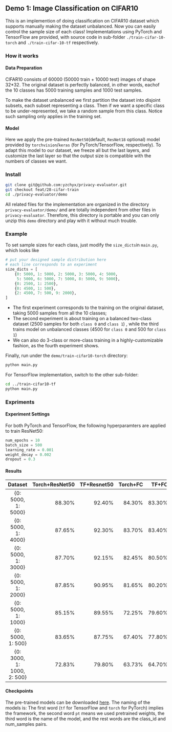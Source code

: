 ## Demo 1: Image Classification on CIFAR10
This is an implemention of doing classification on CIFAR10 dataset which supports manually making the dataset unbalanced. Now you can easily control the sample size of each class! Implementations using PyTorch and TensorFlow are provided, with source code in sub-folder `./train-cifar-10-torch` and `./train-cifar-10-tf` respectively.

### How it works
#### Data Preparation
CIFAR10 consists of 60000 (50000 train + 10000 test) images of shape 32*32. The original dataset is perfectly balanced, in other words, eachof the 10 classes has 5000 training samples and 1000 test samples. 

To make the dataset unbalanced we first partition the dataset into disjoint subsets, each subset representing a class. Then if we want a specific class to be under-represented, we take a random sample from this class. Notice such sampling only applies in the training set.

#### Model
Here we apply the pre-trained `ResNet50`(default, `ResNet18` optional) model provided by `torchvision`/`keras` (for PyTorch/TensorFlow, respectively). To adapt this model to our dataset, we freeze all but the last layers, and customize the last layer so that the output size is compatible with the numbers of classes we want.


### Install
```bash
git clone git@github.com:yzchyx/privacy-evaluator.git
git checkout feat/28-cifar-train
cd ./privacy-evaluator/demo
```
All related files for the implementation are organized in the directory `privacy-evaluator/demo/`  and are totally independent from other files in `privacy-evaluator`. Therefore, this directory is portable and you can only unzip this `demo` directory and play with it without much trouble.

### Example
To set sample sizes for each class, just modify the `size_dicts`in `main.py`, which looks like 
```python
# put your designed sample distribution here
# each line corresponds to an experiment
size_dicts = [
    {0: 5000, 1: 5000, 2: 5000, 3: 5000, 4: 5000, 
     5: 5000, 6: 5000, 7: 5000, 8: 5000, 9: 5000},
    {0: 2500, 1: 2500},
    {0: 4500, 1: 500},
    {2: 4500, 7: 500, 9: 2000},
]
```
- The first experiment corresponds to the training on the original dataset, taking 5000 samples from all the 10 classes;
- The second experiment is about training on a balanced two-class dataset (2500 samples for both `class 0` and `class 1`) , while the third trains model on unbalanced classes (4500 for `class 0` and 500 for `class 1`)
- We can also do 3-class or more-class training in a highly-customizable fashion, as the fourth experiment shows.

Finally, run under the `demo/train-cifar10-torch` directory:

```bash
python main.py
```
For TensorFlow implementation, switch to the other sub-folder:

```bash
cd ../train-cifar10-tf
python main.py
```

### Expriments
#### Experiment Settings
For both PyTorch and TensorFlow, the following hyperparamters are applied to train ResNet50: 
```python
num_epochs = 10
batch_size = 500
learning_rate = 0.001
weight_decay = 0.002
dropout = 0.3
```

#### Results
|Dataset|Torch+ResNet50|TF+Resnet50|Torch+FC|TF+FC|
|:-:|-:|-:|-:|-:|
|{0: 5000, 1: 5000}|88.30%|92.40%|84.30%|83.30%|
|{0: 5000, 1: 4000}|87.65%|92.30%|83.70%|83.40%|
|{0: 5000, 1: 3000}|87.70%|92.15%|82.45%|80.50%|
|{0: 5000, 1: 2000}|87.85%|90.95%|81.65%|80.20%|
|{0: 5000, 1: 1000}|85.15%|89.55%|72.25%|79.60%|
|{0: 5000, 1: 500} |83.65%|87.75%|67.40%|77.80%|
|{0: 3000, 1: 1000, 2: 500}|72.83%|79.80%|63.73%|64.70%|

#### Checkpoints
The pre-trained models can be downloaded [here](https://www.dropbox.com/sh/299cmfus7lafigs/AAAb10rhHwIU7wL7u6kkvxXEa?dl=0).
The naming of the models is: The first word (`tf` for TensorFlow and `torch` for PyTorch) implies the framework, the second word `pt` means we used pretrained weights, the third word is the name of the model, and the rest words are the class_id and num_samples pairs.